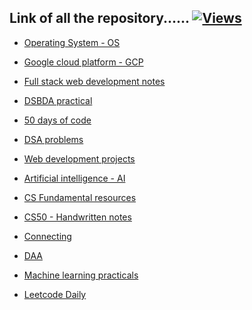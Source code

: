 ## Link of all the repository...... [![Views](https://hits.seeyoufarm.com/api/count/incr/badge.svg?url=https%3A%2F%2Fgithub.com%2Fprashantjagtap2909%2FLink-to-Repo&count_bg=%2379C83D&title_bg=%23555555&icon=&icon_color=%23E7E7E7&title=Views&edge_flat=false)](https://hits.seeyoufarm.com)


  - [Operating System - OS](https://github.com/prashantjagtap2909/OS)

  - [Google cloud platform - GCP](https://github.com/prashantjagtap2909/GCP)

  - [Full stack web development notes](https://github.com/prashantjagtap2909/Full-stack-web-development)

  - [DSBDA practical](https://github.com/prashantjagtap2909/DSBDA-practical-)

  - [50 days of code](https://github.com/prashantjagtap2909/125-Days-of-Code)

  - [DSA problems](https://github.com/prashantjagtap2909/DSA)

  - [Web development projects](https://github.com/prashantjagtap2909/Web-development-Projects)

  - [Artificial intelligence - AI](https://github.com/prashantjagtap2909/Artificial-Intelligence)

  - [CS Fundamental resources]()

  - [CS50 - Handwritten notes](https://github.com/prashantjagtap2909/cs50)

  - [Connecting ](https://github.com/prashantjagtap2909/Connecting)

  - [DAA](https://github.com/prashantjagtap2909/DAA)

  - [Machine learning practicals](https://github.com/prashantjagtap2909/Machine-Learning)

  - [Leetcode Daily]()

